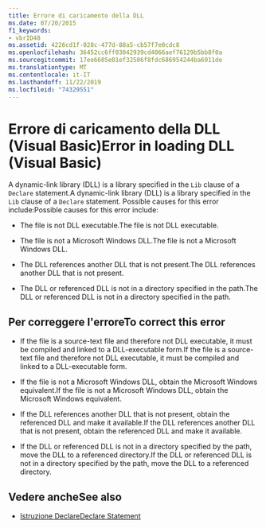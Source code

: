 ```yaml
---
title: Errore di caricamento della DLL
ms.date: 07/20/2015
f1_keywords:
- vbrID48
ms.assetid: 4226cd1f-028c-477d-88a5-cb57f7e0cdc8
ms.openlocfilehash: 36452cc6ff03042939cd4066aef76129b5bb8f0a
ms.sourcegitcommit: 17ee6605e01ef32506f8fdc686954244ba6911de
ms.translationtype: MT
ms.contentlocale: it-IT
ms.lasthandoff: 11/22/2019
ms.locfileid: "74329551"
---
```

# <a name="error-in-loading-dll-visual-basic"></a><span data-ttu-id="82b4e-102">Errore di caricamento della DLL (Visual Basic)</span><span class="sxs-lookup"><span data-stu-id="82b4e-102">Error in loading DLL (Visual Basic)</span></span>
<span data-ttu-id="82b4e-103">A dynamic-link library (DLL) is a library specified in the `Lib` clause of a `Declare` statement.</span><span class="sxs-lookup"><span data-stu-id="82b4e-103">A dynamic-link library (DLL) is a library specified in the `Lib` clause of a `Declare` statement.</span></span> <span data-ttu-id="82b4e-104">Possible causes for this error include:</span><span class="sxs-lookup"><span data-stu-id="82b4e-104">Possible causes for this error include:</span></span>  
  
- <span data-ttu-id="82b4e-105">The file is not DLL executable.</span><span class="sxs-lookup"><span data-stu-id="82b4e-105">The file is not DLL executable.</span></span>  
  
- <span data-ttu-id="82b4e-106">The file is not a Microsoft Windows DLL.</span><span class="sxs-lookup"><span data-stu-id="82b4e-106">The file is not a Microsoft Windows DLL.</span></span>  
  
- <span data-ttu-id="82b4e-107">The DLL references another DLL that is not present.</span><span class="sxs-lookup"><span data-stu-id="82b4e-107">The DLL references another DLL that is not present.</span></span>  
  
- <span data-ttu-id="82b4e-108">The DLL or referenced DLL is not in a directory specified in the path.</span><span class="sxs-lookup"><span data-stu-id="82b4e-108">The DLL or referenced DLL is not in a directory specified in the path.</span></span>  
  
## <a name="to-correct-this-error"></a><span data-ttu-id="82b4e-109">Per correggere l'errore</span><span class="sxs-lookup"><span data-stu-id="82b4e-109">To correct this error</span></span>  
  
- <span data-ttu-id="82b4e-110">If the file is a source-text file and therefore not DLL executable, it must be compiled and linked to a DLL-executable form.</span><span class="sxs-lookup"><span data-stu-id="82b4e-110">If the file is a source-text file and therefore not DLL executable, it must be compiled and linked to a DLL-executable form.</span></span>  
  
- <span data-ttu-id="82b4e-111">If the file is not a Microsoft Windows DLL, obtain the Microsoft Windows equivalent.</span><span class="sxs-lookup"><span data-stu-id="82b4e-111">If the file is not a Microsoft Windows DLL, obtain the Microsoft Windows equivalent.</span></span>  
  
- <span data-ttu-id="82b4e-112">If the DLL references another DLL that is not present, obtain the referenced DLL and make it available.</span><span class="sxs-lookup"><span data-stu-id="82b4e-112">If the DLL references another DLL that is not present, obtain the referenced DLL and make it available.</span></span>  
  
- <span data-ttu-id="82b4e-113">If the DLL or referenced DLL is not in a directory specified by the path, move the DLL to a referenced directory.</span><span class="sxs-lookup"><span data-stu-id="82b4e-113">If the DLL or referenced DLL is not in a directory specified by the path, move the DLL to a referenced directory.</span></span>  
  
## <a name="see-also"></a><span data-ttu-id="82b4e-114">Vedere anche</span><span class="sxs-lookup"><span data-stu-id="82b4e-114">See also</span></span>

- [<span data-ttu-id="82b4e-115">Istruzione Declare</span><span class="sxs-lookup"><span data-stu-id="82b4e-115">Declare Statement</span></span>](../../../visual-basic/language-reference/statements/declare-statement.md)
